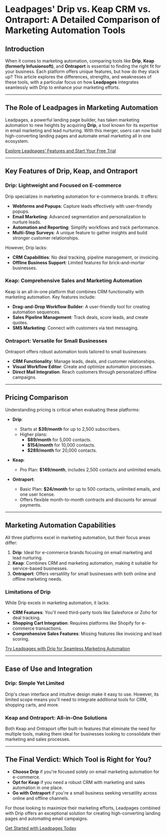 # Leadpages' Drip vs. Keap CRM vs. Ontraport: A Detailed Comparison of Marketing Automation Tools

## Introduction

When it comes to marketing automation, comparing tools like **Drip**, **Keap (formerly Infusionsoft)**, and **Ontraport** is essential to finding the right fit for your business. Each platform offers unique features, but how do they stack up? This article explores the differences, strengths, and weaknesses of these tools, with a particular focus on how **Leadpages** integrates seamlessly with Drip to enhance your marketing efforts.

---

## The Role of Leadpages in Marketing Automation

Leadpages, a powerful landing page builder, has taken marketing automation to new heights by acquiring **Drip**, a tool known for its expertise in email marketing and lead nurturing. With this merger, users can now build high-converting landing pages and automate email marketing all in one ecosystem.

[Explore Leadpages' Features and Start Your Free Trial](https://bit.ly/LEadPages)

---

## Key Features of Drip, Keap, and Ontraport

### Drip: Lightweight and Focused on E-commerce
Drip specializes in marketing automation for e-commerce brands. It offers:
- **Webforms and Popups**: Capture leads effectively with user-friendly popups.  
- **Email Marketing**: Advanced segmentation and personalization to nurture leads.  
- **Automation and Reporting**: Simplify workflows and track performance.  
- **Multi-Step Surveys**: A unique feature to gather insights and build stronger customer relationships.

However, Drip lacks:
- **CRM Capabilities**: No deal tracking, pipeline management, or invoicing.  
- **Offline Business Support**: Limited features for brick-and-mortar businesses.

### Keap: Comprehensive Sales and Marketing Automation
Keap is an all-in-one platform that combines CRM functionality with marketing automation. Key features include:
- **Drag-and-Drop Workflow Builder**: A user-friendly tool for creating automation sequences.  
- **Sales Pipeline Management**: Track deals, score leads, and create quotes.  
- **SMS Marketing**: Connect with customers via text messaging.  

### Ontraport: Versatile for Small Businesses
Ontraport offers robust automation tools tailored to small businesses:
- **CRM Functionality**: Manage leads, deals, and customer relationships.  
- **Visual Workflow Editor**: Create and optimize automation processes.  
- **Direct Mail Integration**: Reach customers through personalized offline campaigns.

---

## Pricing Comparison

Understanding pricing is critical when evaluating these platforms:

- **Drip**:  
  - Starts at **$39/month** for up to 2,500 subscribers.  
  - Higher plans:  
    - **$89/month** for 5,000 contacts.  
    - **$154/month** for 10,000 contacts.  
    - **$289/month** for 20,000 contacts.

- **Keap**:  
  - Pro Plan: **$149/month**, includes 2,500 contacts and unlimited emails.  

- **Ontraport**:  
  - Basic Plan: **$24/month** for up to 500 contacts, unlimited emails, and one user license.  
  - Offers flexible month-to-month contracts and discounts for annual payments.

---

## Marketing Automation Capabilities

All three platforms excel in marketing automation, but their focus areas differ:

1. **Drip**: Ideal for e-commerce brands focusing on email marketing and lead nurturing.  
2. **Keap**: Combines CRM and marketing automation, making it suitable for service-based businesses.  
3. **Ontraport**: Offers versatility for small businesses with both online and offline marketing needs.

### Limitations of Drip
While Drip excels in marketing automation, it lacks:
- **CRM Features**: You'll need third-party tools like Salesforce or Zoho for deal tracking.  
- **Shopping Cart Integration**: Requires platforms like Shopify for e-commerce transactions.  
- **Comprehensive Sales Features**: Missing features like invoicing and lead scoring.

[Try Leadpages with Drip for Seamless Marketing Automation](https://bit.ly/LEadPages)

---

## Ease of Use and Integration

### Drip: Simple Yet Limited
Drip's clean interface and intuitive design make it easy to use. However, its limited scope means you'll need to integrate additional tools for CRM, shopping carts, and more.

### Keap and Ontraport: All-in-One Solutions
Both Keap and Ontraport offer built-in features that eliminate the need for multiple tools, making them ideal for businesses looking to consolidate their marketing and sales processes.

---

## The Final Verdict: Which Tool is Right for You?

- **Choose Drip** if you're focused solely on email marketing automation for e-commerce.  
- **Opt for Keap** if you need a robust CRM with marketing and sales automation in one place.  
- **Go with Ontraport** if you're a small business seeking versatility across online and offline channels.

For those looking to maximize their marketing efforts, Leadpages combined with Drip offers an exceptional solution for creating high-converting landing pages and automating email campaigns.

[Get Started with Leadpages Today](https://bit.ly/LEadPages)
